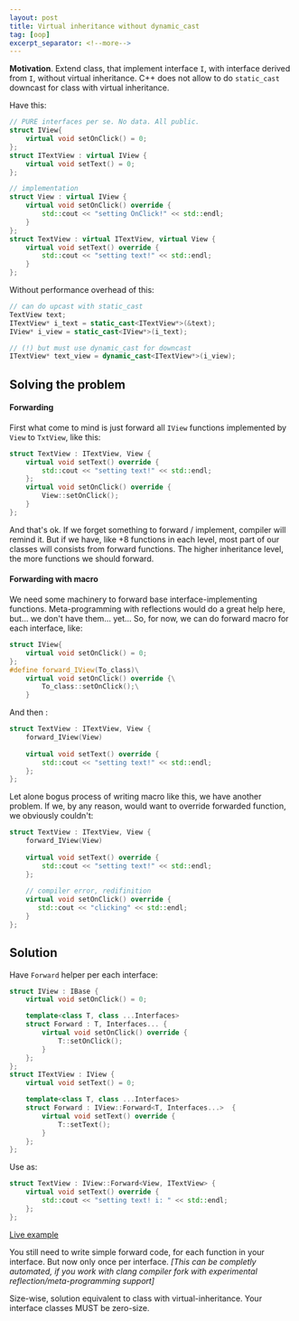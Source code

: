 ```yaml
---
layout: post
title: Virtual inheritance without dynamic_cast
tag: [oop]
excerpt_separator: <!--more-->
---
```


**Motivation**. Extend class, that implement interface `I`, with interface derived from `I`, without virtual inheritance. C++ does not allow to do `static_cast` downcast for class with virtual inheritance.

Have this:

```c++
// PURE interfaces per se. No data. All public.
struct IView{
    virtual void setOnClick() = 0;
};
struct ITextView : virtual IView {
    virtual void setText() = 0;
};

// implementation
struct View : virtual IView {
    virtual void setOnClick() override {
        std::cout << "setting OnClick!" << std::endl;
    }
};
struct TextView : virtual ITextView, virtual View {
    virtual void setText() override {
        std::cout << "setting text!" << std::endl;
    }
};
```

Without performance overhead of this:

```c++
// can do upcast with static_cast
TextView text; 
ITextView* i_text = static_cast<ITextView*>(&text);
IView* i_view = static_cast<IView*>(i_text);

// (!) but must use dynamic_cast for downcast
ITextView* text_view = dynamic_cast<ITextView*>(i_view);
```

<!--more-->

## Solving the problem
#### Forwarding

First what come to mind is just forward all `IView` functions implemented by `View` to `TxtView`, like this:

```c++
struct TextView : ITextView, View {
    virtual void setText() override {
        std::cout << "setting text!" << std::endl;
    };
    virtual void setOnClick() override {
        View::setOnClick();
    }    
};
```

And that's ok. If we forget something to forward / implement, compiler will remind it. But if we have, like +8 functions in each level, most part of our classes will consists from forward functions. The higher inheritance level, the more functions we should forward.

#### Forwarding with macro

We need some machinery to forward base interface-implementing functions. Meta-programming with reflections would do a great help here, but... we don't have them... yet... So, for now, we can do forward macro for each interface, like:

```c++
struct IView{
    virtual void setOnClick() = 0;
};
#define forward_IView(To_class)\
    virtual void setOnClick() override {\
        To_class::setOnClick();\
    } 
```

And then :

```c++
struct TextView : ITextView, View {
    forward_IView(View)
    
    virtual void setText() override {
        std::cout << "setting text!" << std::endl;
    };
};
```

Let alone bogus process of writing macro like this, we have another problem. If we, by any reason, would want to override forwarded function, we obviously couldn't:

```c++
struct TextView : ITextView, View {
    forward_IView(View)
    
    virtual void setText() override {
        std::cout << "setting text!" << std::endl;
    };
    
    // compiler error, redifinition
    virtual void setOnClick() override {
       std::cout << "clicking" << std::endl;
    }     
};
```

## Solution

Have `Forward` helper per each interface:

```c++
struct IView : IBase {
    virtual void setOnClick() = 0;

    template<class T, class ...Interfaces>
    struct Forward : T, Interfaces... {
        virtual void setOnClick() override {
            T::setOnClick();
        }
    };
};
struct ITextView : IView {
    virtual void setText() = 0;

    template<class T, class ...Interfaces>
    struct Forward : IView::Forward<T, Interfaces...>  {
        virtual void setText() override {
            T::setText();
        }
    };
};
```

Use as:

```c++
struct TextView : IView::Forward<View, ITextView> {
    virtual void setText() override {
        std::cout << "setting text! i: " << std::endl;
    };
};
```

[Live example](http://coliru.stacked-crooked.com/a/773caa7443ece2bf)

You still need to write simple forward code, for each function in your interface. But now only once per interface. *[This can be completly automated, if you work with clang compiler fork  with experimental reflection/meta-programming support]*

Size-wise, solution equivalent to class with virtual-inheritance. Your interface classes MUST be zero-size.
